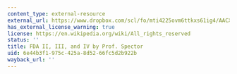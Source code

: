 ```yaml
---
content_type: external-resource
external_url: https://www.dropbox.com/scl/fo/mti4225ovm6ttkxs61ig4/AACXGYL_Y3ABMoZRV6SNaPE/Lecture%20Recordings?dl=0&preview=25-3-13_2.782%2C+HST.524+FDA+II%2C+III%2C+and+IV+%28Spector%29+LWC.mp4&rlkey=lk9sc8zmko2ozm8m59o8qza0y&subfolder_nav_tracking=1
has_external_license_warning: true
license: https://en.wikipedia.org/wiki/All_rights_reserved
status: ''
title: FDA II, III, and IV by Prof. Spector
uid: 6e44b3f1-975c-425a-8d52-66fc5d2b922b
wayback_url: ''
---
```

